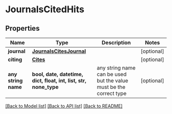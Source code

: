 # JournalsCitedHits


## Properties
Name | Type | Description | Notes
------------ | ------------- | ------------- | -------------
**journal** | [**JournalsCitesJournal**](JournalsCitesJournal.md) |  | [optional] 
**citing** | [**Cites**](Cites.md) |  | [optional] 
**any string name** | **bool, date, datetime, dict, float, int, list, str, none_type** | any string name can be used but the value must be the correct type | [optional]

[[Back to Model list]](../README.md#documentation-for-models) [[Back to API list]](../README.md#documentation-for-api-endpoints) [[Back to README]](../README.md)


